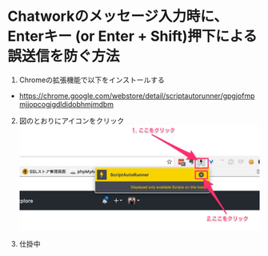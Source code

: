 # Chatworkのメッセージ入力時に、Enterキー (or Enter + Shift)押下による誤送信を防ぐ方法

1. Chromeの拡張機能で以下をインストールする
- https://chrome.google.com/webstore/detail/scriptautorunner/gpgjofmpmjjopcogjgdldidobhmjmdbm

2. 図のとおりにアイコンをクリック
![aaaa](image1.png)

3. 仕掛中
